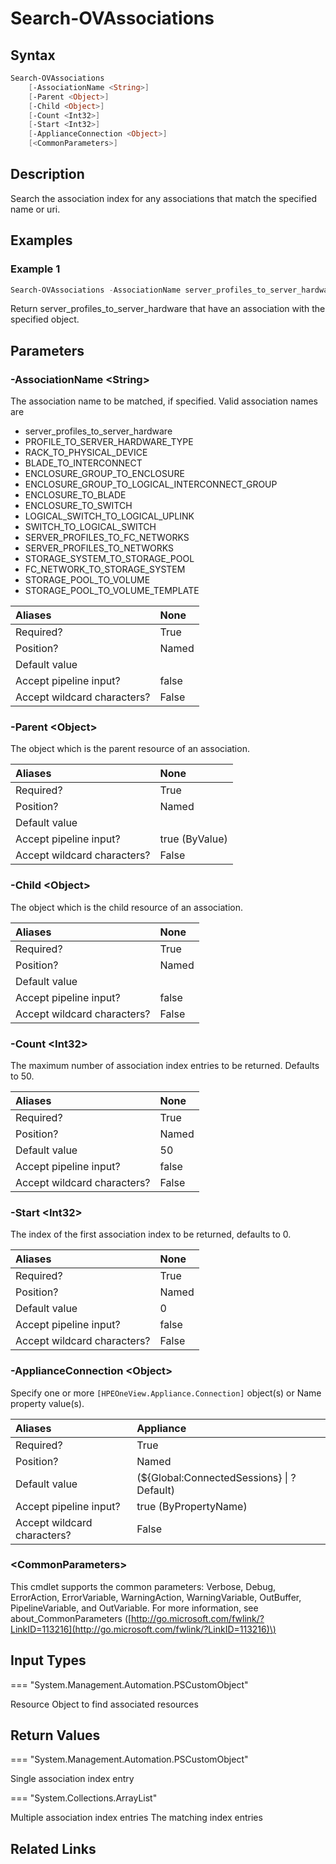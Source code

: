 ﻿---
description: Search the association index.
---

# Search-OVAssociations

## Syntax

```powershell
Search-OVAssociations
    [-AssociationName <String>]
    [-Parent <Object>]
    [-Child <Object>]
    [-Count <Int32>]
    [-Start <Int32>]
    [-ApplianceConnection <Object>]
    [<CommonParameters>]
```

## Description

Search the association index for any associations that match the specified name or uri.

## Examples

###  Example 1 

```powershell
Search-OVAssociations -AssociationName server_profiles_to_server_hardware -Parent (Get-OVServerProfile -Name "My Profile1")
```

Return server_profiles_to_server_hardware that have an association with the specified object.

## Parameters

### -AssociationName &lt;String&gt;

The association name to be matched, if specified.  Valid association names are 

* server_profiles_to_server_hardware
* PROFILE_TO_SERVER_HARDWARE_TYPE
* RACK_TO_PHYSICAL_DEVICE
* BLADE_TO_INTERCONNECT
* ENCLOSURE_GROUP_TO_ENCLOSURE
* ENCLOSURE_GROUP_TO_LOGICAL_INTERCONNECT_GROUP
* ENCLOSURE_TO_BLADE
* ENCLOSURE_TO_SWITCH
* LOGICAL_SWITCH_TO_LOGICAL_UPLINK
* SWITCH_TO_LOGICAL_SWITCH
* SERVER_PROFILES_TO_FC_NETWORKS
* SERVER_PROFILES_TO_NETWORKS
* STORAGE_SYSTEM_TO_STORAGE_POOL
* FC_NETWORK_TO_STORAGE_SYSTEM
* STORAGE_POOL_TO_VOLUME
* STORAGE_POOL_TO_VOLUME_TEMPLATE

| Aliases | None |
| :--- | :--- |
| Required? | True |
| Position? | Named |
| Default value |  |
| Accept pipeline input? | false |
| Accept wildcard characters? | False |

### -Parent &lt;Object&gt;

The object which is the parent resource of an association.

| Aliases | None |
| :--- | :--- |
| Required? | True |
| Position? | Named |
| Default value |  |
| Accept pipeline input? | true (ByValue) |
| Accept wildcard characters? | False |

### -Child &lt;Object&gt;

The object which is the child resource of an association.

| Aliases | None |
| :--- | :--- |
| Required? | True |
| Position? | Named |
| Default value |  |
| Accept pipeline input? | false |
| Accept wildcard characters? | False |

### -Count &lt;Int32&gt;

The maximum number of association index entries to be returned.  Defaults to 50.

| Aliases | None |
| :--- | :--- |
| Required? | True |
| Position? | Named |
| Default value | 50 |
| Accept pipeline input? | false |
| Accept wildcard characters? | False |

### -Start &lt;Int32&gt;

The index of the first association index to be returned, defaults to 0.

| Aliases | None |
| :--- | :--- |
| Required? | True |
| Position? | Named |
| Default value | 0 |
| Accept pipeline input? | false |
| Accept wildcard characters? | False |

### -ApplianceConnection &lt;Object&gt;

Specify one or more `[HPEOneView.Appliance.Connection]` object(s) or Name property value(s).

| Aliases | Appliance |
| :--- | :--- |
| Required? | True |
| Position? | Named |
| Default value | (${Global:ConnectedSessions} &vert; ? Default) |
| Accept pipeline input? | true (ByPropertyName) |
| Accept wildcard characters? | False |

### &lt;CommonParameters&gt;

This cmdlet supports the common parameters: Verbose, Debug, ErrorAction, ErrorVariable, WarningAction, WarningVariable, OutBuffer, PipelineVariable, and OutVariable. For more information, see about\_CommonParameters \([http://go.microsoft.com/fwlink/?LinkID=113216](http://go.microsoft.com/fwlink/?LinkID=113216)\)

## Input Types

=== "System.Management.Automation.PSCustomObject"
 
Resource Object to find associated resources
 

## Return Values

=== "System.Management.Automation.PSCustomObject"
 
Single association index entry
 

=== "System.Collections.ArrayList"
 
Multiple association index entries  The matching index entries
 

## Related Links

